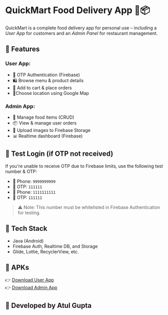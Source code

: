 # QuickMart Food Delivery App 🍔📦

QuickMart is a complete food delivery app for personal use – including a *User App* for customers and an *Admin Panel* for restaurant management.

## 🚀 Features

### User App:
- 🔐 OTP Authentication (Firebase)
- 🛍 Browse menu & product details
- 🛒 Add to cart & place orders
- 📍Choose location using Google Map

### Admin App:
- 🧾 Manage food items (CRUD)
- 📦 View & manage user orders
- 📸 Upload images to Firebase Storage
- 📊 Realtime dashboard (Firebase)

## 📲 Test Login (if OTP not received)
If you're unable to receive OTP due to Firebase limits, use the following test number & OTP:

- 📱 Phone: `9999999999`  
- 🔑 OTP: `111111`
- 📱 Phone: `1111111111`  
- 🔑 OTP: `111111`
 

> ⚠️ Note: This number must be whitelisted in Firebase Authentication for testing.

## 🧱 Tech Stack
- Java (Android)
- Firebase Auth, Realtime DB, and Storage
- Glide, Lottie, RecyclerView, etc.

## 🔗 APKs
👉 [Download User App](https://github.com/AtulGupta8097/QuickMart/releases/download/v1.0.0/QuickMart.apk)  
👉 [Download Admin App](https://github.com/AtulGupta8097/QuickMart/releases/download/v1.0.0-admin/app-debug.apk)

## 🔐 Developed by Atul Gupta

